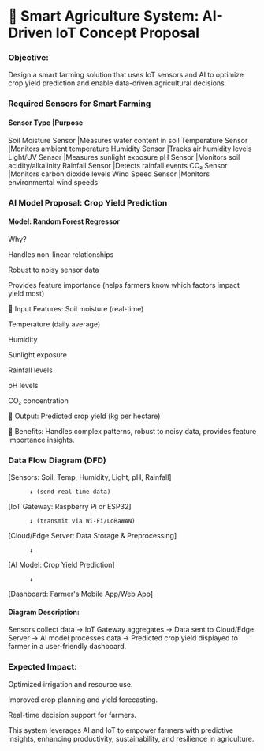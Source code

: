 # 📄 Smart Agriculture System: AI-Driven IoT Concept Proposal

### Objective:
Design a smart farming solution that uses IoT sensors and AI to optimize crop yield prediction and enable data-driven agricultural decisions.

### Required Sensors for Smart Farming
#### Sensor Type	             |Purpose
Soil Moisture Sensor	 |Measures water content in soil
Temperature Sensor	     |Monitors ambient temperature
Humidity Sensor	         |Tracks air humidity levels
Light/UV Sensor	         |Measures sunlight exposure
pH Sensor	             |Monitors soil acidity/alkalinity
Rainfall Sensor	         |Detects rainfall events
CO₂ Sensor             	 |Monitors carbon dioxide levels
Wind Speed Sensor	     |Monitors environmental wind speeds


### AI Model Proposal: Crop Yield Prediction
#### Model: Random Forest Regressor
Why?

Handles non-linear relationships

Robust to noisy sensor data

Provides feature importance (helps farmers know which factors impact yield most)

🔹 Input Features:
Soil moisture (real-time)

Temperature (daily average)

Humidity

Sunlight exposure

Rainfall levels

pH levels

CO₂ concentration

🔹 Output:
Predicted crop yield (kg per hectare)

🔹   Benefits:
Handles complex patterns, robust to noisy data, provides feature importance insights.


### Data Flow Diagram (DFD)

[Sensors: Soil, Temp, Humidity, Light, pH, Rainfall] 

          ↓ (send real-time data)

[IoT Gateway: Raspberry Pi or ESP32] 

          ↓ (transmit via Wi-Fi/LoRaWAN)

[Cloud/Edge Server: Data Storage & Preprocessing] 

          ↓ 

[AI Model: Crop Yield Prediction] 

          ↓

[Dashboard: Farmer's Mobile App/Web App]

#### Diagram Description:
Sensors collect data → IoT Gateway aggregates → Data sent to Cloud/Edge Server → AI model processes data → Predicted crop yield displayed to farmer in a user-friendly dashboard.


### Expected Impact:
Optimized irrigation and resource use.

Improved crop planning and yield forecasting.

Real-time decision support for farmers.


This system leverages AI and IoT to empower farmers with predictive insights, enhancing productivity, sustainability, and resilience in agriculture.
